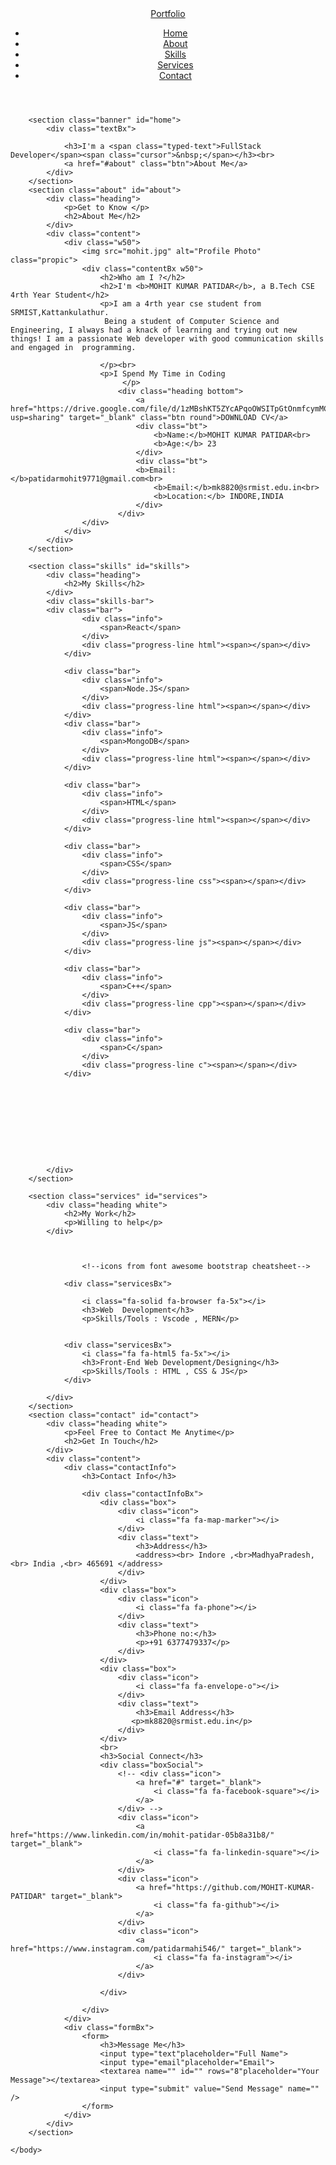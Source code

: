 <!DOCTYPE html>
<html lang="en">
    <head>
        <meta charset="UTF-8">
        <meta name="viewport" content="width=device-width, initial-scale=1.0">
        <title>Responsive portfolio</title>
        <link rel="stylesheet" href="style.css">
        <script src="ext.js" language="javascript"></script>
        <script src="typeeffect.js" language="javascript"></script>
        <link rel="stylesheet" href="https://stackpath.bootstrapcdn.com/font-awesome/4.7.0/css/font-awesome.min.css" integrity="sha384-wvfXpqpZZVQGK6TAh5PVlGOfQNHSoD2xbE+QkPxCAFlNEevoEH3Sl0sibVcOQVnN" crossorigin="anonymous">
        <!--Used Font Awesome cdn website for this link-->
    </head>
    <body>
        <header>
         <a href="#" class="logo">Portfolio</a>
         <ul class="menu">
             <li><a href="#home">Home</a></li>
             <li><a href="#about">About</a></li>
             <li><a href="#skills">Skills</a></li>
             <li><a href="#services">Services</a></li>
             <li><a href="#contact">Contact</a></li>
         </ul>
        </header>


        <section class="banner" id="home">
            <div class="textBx">
                
                <h3>I'm a <span class="typed-text">FullStack Developer</span><span class="cursor">&nbsp;</span></h3><br>
                <a href="#about" class="btn">About Me</a>
            </div>
        </section>
        <section class="about" id="about">
            <div class="heading">
                <p>Get to Know </p>
                <h2>About Me</h2>
            </div>
            <div class="content">
                <div class="w50">
                    <img src="mohit.jpg" alt="Profile Photo" class="propic">
                    <div class="contentBx w50">
                        <h2>Who am I ?</h2>
                        <h2>I'm <b>MOHIT KUMAR PATIDAR</b>, a B.Tech CSE 4rth Year Student</h2>
                        <p>I am a 4rth year cse student from SRMIST,Kattankulathur.
                         Being a student of Computer Science and Engineering, I always had a knack of learning and trying out new things! I am a passionate Web developer with good communication skills and engaged in  programming.

                        </p><br>
                        <p>I Spend My Time in Coding
                             </p>
                            <div class="heading bottom">
                                <a href="https://drive.google.com/file/d/1zMBshKT5ZYcAPqoOWSITpGtOnmfcymMC/view?usp=sharing" target="_blank" class="btn round">DOWNLOAD CV</a>
                                <div class="bt">
                                    <b>Name:</b>MOHIT KUMAR PATIDAR<br>
                                    <b>Age:</b> 23
                                </div>
                                <div class="bt">
                                <b>Email:</b>patidarmohit9771@gmail.com<br>
                                    <b>Email:</b>mk8820@srmist.edu.in<br>
                                    <b>Location:</b> INDORE,INDIA
                                </div>
                            </div>
                    </div>
                </div>
            </div>
        </section>

        <section class="skills" id="skills">
            <div class="heading">
                <h2>My Skills</h2>
            </div>
            <div class="skills-bar">
            <div class="bar">
                    <div class="info">
                        <span>React</span>
                    </div>
                    <div class="progress-line html"><span></span></div>
                </div>
                
                <div class="bar">
                    <div class="info">
                        <span>Node.JS</span>
                    </div>
                    <div class="progress-line html"><span></span></div>
                </div>
                <div class="bar">
                    <div class="info">
                        <span>MongoDB</span>
                    </div>
                    <div class="progress-line html"><span></span></div>
                </div>
                
                <div class="bar">
                    <div class="info">
                        <span>HTML</span>
                    </div>
                    <div class="progress-line html"><span></span></div>
                </div>

                <div class="bar">
                    <div class="info">
                        <span>CSS</span>
                    </div>
                    <div class="progress-line css"><span></span></div>
                </div>

                <div class="bar">
                    <div class="info">
                        <span>JS</span>
                    </div>
                    <div class="progress-line js"><span></span></div>
                </div>

                <div class="bar">
                    <div class="info">
                        <span>C++</span>
                    </div>
                    <div class="progress-line cpp"><span></span></div>
                </div>

                <div class="bar">
                    <div class="info">
                        <span>C</span>
                    </div>
                    <div class="progress-line c"><span></span></div>
                </div>










            </div>
        </section>

        <section class="services" id="services">
            <div class="heading white">
                <h2>My Work</h2>
                <p>Willing to help</p>
            </div>
           


                    <!--icons from font awesome bootstrap cheatsheet-->

                <div class="servicesBx">
                
                    <i class="fa-solid fa-browser fa-5x"></i>
                    <h3>Web  Development</h3>
                    <p>Skills/Tools : Vscode , MERN</p>

                
                <div class="servicesBx">
                    <i class="fa fa-html5 fa-5x"></i>
                    <h3>Front-End Web Development/Designing</h3>
                    <p>Skills/Tools : HTML , CSS & JS</p>
                </div>

            </div>
        </section>
        <section class="contact" id="contact">
            <div class="heading white">
                <p>Feel Free to Contact Me Anytime</p>
                <h2>Get In Touch</h2>
            </div>
            <div class="content">
                <div class="contactInfo">
                    <h3>Contact Info</h3>
                    
                    <div class="contactInfoBx">
                        <div class="box">
                            <div class="icon">
                                <i class="fa fa-map-marker"></i>
                            </div>
                            <div class="text">
                                <h3>Address</h3>
                                <address><br> Indore ,<br>MadhyaPradesh,<br> India ,<br> 465691 </address>
                            </div>
                        </div>
                        <div class="box">
                            <div class="icon">
                                <i class="fa fa-phone"></i>
                            </div>
                            <div class="text">
                                <h3>Phone no:</h3>
                                <p>+91 6377479337</p>
                            </div>
                        </div>
                        <div class="box">
                            <div class="icon">
                                <i class="fa fa-envelope-o"></i>
                            </div>
                            <div class="text">
                                <h3>Email Address</h3>
                               <p>mk8820@srmist.edu.in</p>
                            </div>
                        </div>
                        <br>
                        <h3>Social Connect</h3>
                        <div class="boxSocial">
                            <!-- <div class="icon">
                                <a href="#" target="_blank">
                                    <i class="fa fa-facebook-square"></i>
                                </a>
                            </div> -->
                            <div class="icon">
                                <a href="https://www.linkedin.com/in/mohit-patidar-05b8a31b8/" target="_blank">
                                    <i class="fa fa-linkedin-square"></i>
                                </a>
                            </div>
                            <div class="icon">
                                <a href="https://github.com/MOHIT-KUMAR-PATIDAR" target="_blank">
                                    <i class="fa fa-github"></i>
                                </a>
                            </div>
                            <div class="icon">
                                <a href="https://www.instagram.com/patidarmahi546/" target="_blank">
                                    <i class="fa fa-instagram"></i>
                                </a>
                            </div>

                        </div>

                    </div>
                </div>
                <div class="formBx">
                    <form>
                        <h3>Message Me</h3>
                        <input type="text"placeholder="Full Name">
                        <input type="email"placeholder="Email">
                        <textarea name="" id="" rows="8"placeholder="Your Message"></textarea>
                        <input type="submit" value="Send Message" name="" />
                    </form>
                </div>
            </div>
        </section>

    </body>
</html>

